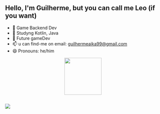 ## Hello, I'm Guilherme, but you can call me Leo (if you want)


- 🔭 Game Backend Dev 
- 🌱 Studyng Kotlin, Java
- 👾 Future gameDev
- 📫 u can find-me on email: guilhermeaika99@gmail.com
- 😄 Pronouns: he/him



<div align="center">
  <a href="https://github.com/gleocadi0">
  <img height="120em" src="https://github-readme-stats.vercel.app/api?username=gleocadi0&show_icons=false&theme=dark&include_all_commits=true&count_private=true"/>
</div>
  
  ##
  
  <a href = "mailto:guilhermeaika99@gmail.com"><img src="https://img.shields.io/badge/-Gmail-%23333?style=for-the-badge&logo=gmail&logoColor=white" target="_blank"></a>
